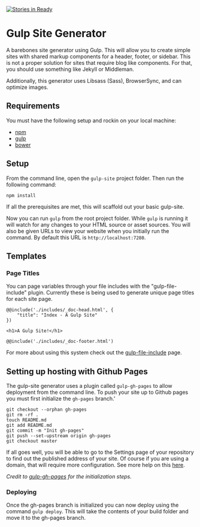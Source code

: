 [![Stories in Ready](https://badge.waffle.io/ulinaaron/gulp-site.svg?label=ready&title=Ready)](http://waffle.io/ulinaaron/gulp-site)

# Gulp Site Generator
A barebones site generator using Gulp. This will allow you to create simple sites with shared markup components for a header, footer, or sidebar. This is not a proper solution for sites that require blog like components. For that, you should use something like Jekyll or Middleman.

Additionally, this generator uses Libsass (Sass), BrowserSync, and can optimize images.

## Requirements
You must have the following setup and rockin on your local machine:
- [npm](https://github.com/npm/npm)
- [gulp](https://github.com/gulpjs/gulp/blob/master/docs/getting-started.md)
- [bower](http://bower.io/#install-bower)

## Setup

From the command line, open the `gulp-site` project folder. Then run the following command:

```shell
npm install
```

If all the prerequisites are met, this will scaffold out your basic gulp-site.

Now you can run `gulp` from the root project folder. While `gulp` is running it will watch for any changes to your HTML source or asset sources. You will also be given URLs to view your website when you initially run the command. By default this URL is `http://localhost:7280`.

## Templates

### Page Titles

You can page variables through your file includes with the "gulp-file-include" plugin. Currently these is being used to generate unique page titles for each site page.

```
@@include('./includes/_doc-head.html', {
	"title": "Index - A Gulp Site"
})

<h1>A Gulp Site!</h1>

@@include('./includes/_doc-footer.html')
```

For more about using this system check out the [gulp-file-include](https://www.npmjs.com/package/gulp-file-include) page.

## Setting up hosting with Github Pages

The gulp-site generator uses a plugin called `gulp-gh-pages` to allow deployment from the command line.
To push your site up to Github pages you must first initialize the `gh-pages` branch.'

```shell
git checkout --orphan gh-pages
git rm -rf .
touch README.md
git add README.md
git commit -m "Init gh-pages"
git push --set-upstream origin gh-pages
git checkout master
```

If all goes well, you will be able to go to the Settings page of your repository to find out the published address of your site. Of course if you are using a domain, that will require more configuration. See more help on this [here](https://help.github.com/articles/setting-up-a-custom-domain-with-github-pages/).

*Credit to [gulp-gh-pages](https://github.com/rowoot/gulp-gh-pages/) for the initialization steps.*

### Deploying

Once the gh-pages branch is initialized you can now deploy using the command `gulp deploy`. This will take the contents of your build folder and move it to the gh-pages branch.